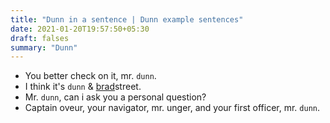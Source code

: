 ```yaml
---
title: "Dunn in a sentence | Dunn example sentences"
date: 2021-01-20T19:57:50+05:30
draft: falses
summary: "Dunn"
---
```

- You better check on it, mr. `dunn`.
- I think it's `dunn` & <u>brad</u>street.
- Mr. `dunn`, can i ask you a personal question?
- Captain oveur, your navigator, mr. unger, and your first officer, mr. `dunn`.
                 
